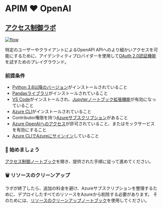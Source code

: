 # APIM ❤️ OpenAI

## [アクセス制御ラボ](access-controlling.ipynb)

[![flow](../../images/access-controlling.gif)](access-controlling.ipynb)

特定のユーザーやクライアントによるOpenAPI APIへのより細かいアクセスを可能にするために、アイデンティティプロバイダーを使用して[OAuth 2.0認証機能](https://learn.microsoft.com/en-us/azure/api-management/api-management-authenticate-authorize-azure-openai#oauth-20-authorization-using-identity-provider)を試すためのプレイグラウンド。

### 前提条件

- [Python 3.8以降のバージョン](https://www.python.org/)がインストールされていること
- [Pandasライブラリ](https://pandas.pydata.org)がインストールされていること
- [VS Code](https://code.visualstudio.com/)がインストールされ、[Jupyterノートブック拡張機能](https://marketplace.visualstudio.com/items?itemName=ms-toolsai.jupyter)が有効になっていること
- [Azure CLI](https://learn.microsoft.com/en-us/cli/azure/install-azure-cli)がインストールされていること
- Contributor権限を持つ[Azureサブスクリプション](https://azure.microsoft.com/en-us/free/)があること
- [Azure OpenAIへのアクセス](https://aka.ms/oai/access)が許可されていること、またはモックサービスを有効にすること
- [Azure CLIでAzureにサインイン](https://learn.microsoft.com/en-us/cli/azure/authenticate-azure-cli-interactively)していること

### 🚀 始めましょう

[アクセス制御ノートブック](access-controlling.ipynb)を開き、提供された手順に従って進めてください。

### 🗑️ リソースのクリーンアップ

ラボが終了したら、追加の料金を避け、Azureサブスクリプションを整理するために、デプロイしたすべてのリソースをAzureから削除する必要があります。
そのためには、[リソースのクリーンアップノートブック](clean-up-resources.ipynb)を使用してください。